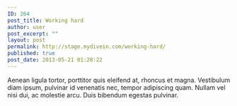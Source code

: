 ```yaml
---
ID: 264
post_title: Working hard
author: user
post_excerpt: ""
layout: post
permalink: http://stage.mydivein.com/working-hard/
published: true
post_date: 2013-05-21 01:28:22
---
```

Aenean ligula tortor, porttitor quis eleifend at, rhoncus et magna. Vestibulum diam ipsum, pulvinar id venenatis nec, tempor adipiscing quam. Nullam vel nisi dui, ac molestie arcu. Duis bibendum egestas pulvinar.
